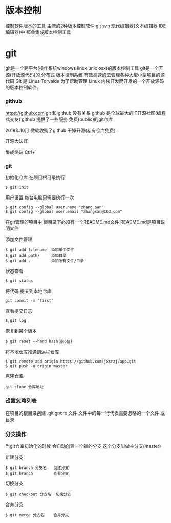 # 版本控制
控制软件版本的工具
主流的2种版本控制软件 git svn
现代编辑器(文本编辑器 IDE编辑器)中  都会集成版本控制工具

# git
git是一个跨平台(操作系统windows linux unix osx)的版本控制工具
git是一个开源(开放源代码)的 分布式 版本控制系统 有效高速的去管理各种大型小型项目的源代码
Git 是 Linus Torvalds 为了帮助管理 Linux 内核开发而开发的一个开放源码的版本控制软件。

### github
https://github.com
git 和 github 没有关系
github 是全球最大的IT开源社区(编程式交友) 
github 提供了一些服务 免费(public)的git仓库

2018年10月 微软收购了github 干掉开源(私有仓库免费)

开源大法好


集成终端 Ctrl+`

### git
初始化仓库
在项目根目录执行
```
$ git init
```

用户设置  每台电脑只需要执行一次
```
$ git config --global user.name "zhang san"
$ git config --global user.email "zhangsan@163.com"
```

在git管理的项目中 根目录下必须有一个README.md文件
README.md是项目说明文件

添加文件管理
``` 
$ git add filename  添加单个文件
$ git add path/     添加目录
$ git add .         添加所有文件/目录
```

状态查看
```
$ git status
```

将代码 提交到本地仓库
```
git commit -m 'first'
```

查看提交日志
```
$ git log
```

恢复到某个版本
```
$ git reset --hard hash(前6位)
```


将本地仓库推送到远程仓库
```
$ git remote add origin https://github.com/jxsrzj/app.git
$ git push -u origin master
```

克隆仓库
```
git clone 仓库地址
```



### 设置忽略列表
在项目的根目录创建 
.gitignore 文件
文件中的每一行代表需要忽略的一个文件 或 目录


### 分支操作
当git仓库初始化的时候 会自动创建一个新的分支 这个分支叫做主分支(master)


新建分支
```
$ git branch 分支名   创建分支
$ git branch         查看分支
```

切换分支
```
$ git checkout 分支名  切换分支
```

合并分支
```
$ git merge 分支名    合并分支
```